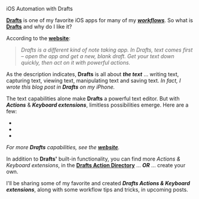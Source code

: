 iOS Automation with Drafts


**[Drafts](http://agiletortoise.com/drafts/)** is one of my favorite iOS apps for many of my ***[workflows](https://www.google.com/search?q=define%3Aworkflow)***.  So what is **[Drafts](http://agiletortoise.com/drafts/)** and why do I like it?

According to the **[website](http://agiletortoise.com/drafts/)**:
> *Drafts is a different kind of note taking app. In Drafts, text comes first – open the app and get a new, blank draft. Get your text down quickly, then act on it with powerful actions.*

As the description indicates, **Drafts** is all about ***the text*** ... writing text, capturing text, viewing text, manipulating text and saving text.  _In fact, I wrote this blog post in **Drafts** on my iPhone._ 

The text capabilities alone make **Drafts** a powerful text editor.  But with ***Actions*** & ***Keyboard extensions***, limitless possibilities emerge.  Here are a few:

* 
* 
* 

*For more __Drafts__ capabilities, see the  __[website](http://agiletortoise.com/drafts/)__.*

In addition to **Drafts'** built-in functionality, you can find more *Actions & Keyboard extensions*, in the **[Drafts Action Directory](http://drafts4-actions.agiletortoise.com/)** ... ***OR*** ... create your own.

I'll be sharing some of my favorite and created ***Drafts Actions &  Keyboard extensions***, along with some workflow tips and tricks, in upcoming posts.  

